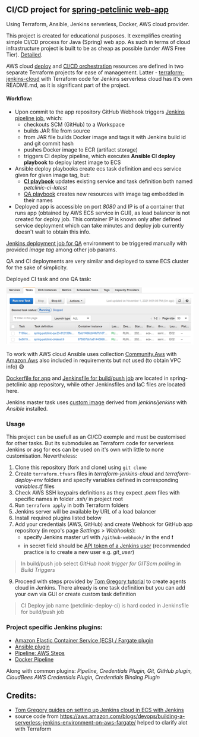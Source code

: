 ## CI/CD project for [spring-petclinic web-app](https://github.com/InfraMarine/spring-petclinic.git)
Using Terraform, Ansible, Jenkins serverless, Docker, AWS cloud provider. 

This project is created for educational pusposes. It exemplifies creating simple CI/CD process for Java (Spring) web app. 
As such in terms of cloud infrastructure project is built to be as cheap as possible (under AWS Free Tier). [Detailed](./terraform-jenkins-cloud). 

AWS cloud [deploy](./terraform-deploy-env) and [CI/CD orchestration](./terraform-jenkins-cloud) resources are defined in two separate Terraform projects for ease of management. Latter - [terraform-jenkins-cloud](./terraform-jenkins-cloud) with Terraform code for Jenkins serverless cloud has it's own README.md, as it is significant part of the project.

#### Workflow:
- Upon commit to the app repository GitHub Webhook triggers [Jenkins pipeline job](https://github.com/InfraMarine/spring-petclinic/blob/main/Jenkinsfile), which:
  - checkouts SCM (GitHub) to a Workspace
  - builds JAR file from source
  - from JAR file builds Docker image and tags it with Jenkins build id and git commit hash
  - pushes Docker image to ECR (artifact storage)
  - triggers CI deploy pipeline, which executes __Ansible CI deploy playbook__ to deploy latest image to ECS
- Ansible deploy playbooks create ecs task definition and ecs service given for given image tag, but:
  - __[CI playbook](./ansible/deploy-service-ci.yml)__ updates existing service and task definition both named _petclinic-ci-latest_
  - [QA playbook](./ansible/deploy-service-qa.yml) creates new resources with image tag embedded in their names
- Deployed app is accessible on port _8080_ and IP is of a container that runs app (obtained by AWS ECS service in GUI), as load balancer is not created for deploy job. 
This container IP is known only after defined service deployment which can take minutes and deploy job currently doesn't wait to obtain this info.

[Jenkins deployment job for QA](./ansible/deploy_QA.jenkinsfile) environment to be triggered manually with provided _image tag_ among other job params.

QA and CI deployments are very similar and deployed to same ECS cluster for the sake of simplicity.

Deployed CI task and one QA task:

![tasks](images/tasks.png)

To work with AWS cloud Ansible uses collection [Community.Aws](https://docs.ansible.com/ansible/latest/collections/community/aws/index.html) with [Amazon.Aws](https://docs.ansible.com/ansible/latest/collections/amazon/aws/index.html) also included in requirements but not used (to obtain VPC info) :sweat_smile:

[Dockerfile for app](https://github.com/InfraMarine/spring-petclinic/blob/main/Dockerfile) and [Jenkinsfile for build/push job](https://github.com/InfraMarine/spring-petclinic/blob/main/Jenkinsfile) are located in spring-petclinic app repository, while other Jenkinsfiles and IaC files are located here.

Jenkins master task uses [custom image](https://hub.docker.com/repository/docker/medoth/jenkins-ansible) derived from _jenkins/jenkins_ with _Ansible_ installed.

### Usage

This project can be usefull as an CI/CD exemple and must be customised for other tasks. But its submodules as Terraform code for serverless Jenkins or asg for ecs
can be used on it's own with little to none customisation. Nevertheless:

1. Clone this repository (fork and clone) using `git clone`
2. Create `terraform.tfvars` files in _terraform-jenkins-cloud_ and _terraform-deploy-env_ folders and specify variables defined in corresponding
_variables.tf_ files
3. Check AWS SSH keypairs definitions as they expect _.pem_ files with specific names in folder _.ssh/_ in project root
4. Run `terraform apply` in both Terraform folders
5. Jenkins server will be available by URL of a load balancer
6. Install required plugins listed below
7. Add your credentials (AWS, GitHub) and create Webhook for GitHub app repository (in repo's page _Settings_ > _Webhooks_):
    - specify Jenkins master url with `/github-webhook/` in the end :exclamation:
    - in secret field should be [API token of a Jenkins user](https://stackoverflow.com/questions/45466090/how-to-get-the-api-token-for-jenkins) (recommended practice is to create a new user e.g. _git_user_)
> In build/push job select _GitHub hook trigger for GITScm polling_ in _Build Triggers_
9. Proceed with steps provided by [Tom Gregory tutorial](https://tomgregory.com/jenkins-jobs-in-aws-ecs-with-slave-agents/) to create agents cloud in Jenkins. There already is one task definition but you can add your own via GUI or create custom task definition
> CI Deploy job name (petclinic-deploy-ci) is hard coded in Jenkinsfile for build/push job 

### Project specific Jenkins plugins:
- [Amazon Elastic Container Service (ECS) / Fargate plugin](https://plugins.jenkins.io/amazon-ecs/)
- [Ansible plugin](https://plugins.jenkins.io/ansible)
- [Pipeline: AWS Steps](https://plugins.jenkins.io/pipeline-aws)
- [Docker Pipeline](https://plugins.jenkins.io/docker-workflow)

Along with common plugins: *Pipeline, Credentials Plugin, Git, GitHub plugin, CloudBees AWS Credentials Plugin, Credentials Binding Plugin*

## Credits:
- [Tom Gregory guides on setting up Jenkins cloud in ECS with Jenkins](https://tomgregory.com/deploy-jenkins-into-aws-ecs/)
- source code from https://aws.amazon.com/blogs/devops/building-a-serverless-jenkins-environment-on-aws-fargate/ helped to clarify alot with Terraform

